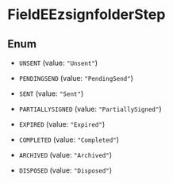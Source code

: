 

# FieldEEzsignfolderStep

## Enum


* `UNSENT` (value: `"Unsent"`)

* `PENDINGSEND` (value: `"PendingSend"`)

* `SENT` (value: `"Sent"`)

* `PARTIALLYSIGNED` (value: `"PartiallySigned"`)

* `EXPIRED` (value: `"Expired"`)

* `COMPLETED` (value: `"Completed"`)

* `ARCHIVED` (value: `"Archived"`)

* `DISPOSED` (value: `"Disposed"`)




